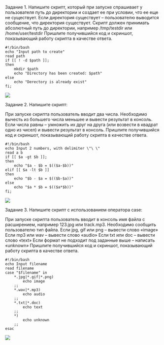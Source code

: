 Задание 1.
Напишите скрипт, который при запуске спрашивает у пользователя путь до директории и создает ее при условии, что ее еще не существует. Если директория существует – пользователю выводится сообщение, что директория существует. Скрипт должен принимать абсолютный путь до директории, например /tmp/testdir или /home/user/testdir
Пришлите получившийся код и скриншот, показывающий работу скрипта в качестве ответа.

    #!/bin/bash
    echo "Input path to create"
    read path
    if [[ ! -d $path ]];
    then 
        mkdir $path
        echo "Directory has been created: $path"
    else 
        echo "Derectory is already exist"
    fi;
![](https://github.com/AleksShadrin/netology/blob/main/5-01-Bash/1.png)

Задание 2.
Напишите скрипт:

При запуске скрипта пользователь вводит два числа.
Необходимо вычесть из большего числа меньшее и вывести результат в консоль.
Если числа равны – умножить их друг на друга (или возвести в квадрат одно из чисел) и вывести результат в консоль.
Пришлите получившийся код и скриншот, показывающий работу скрипта в качестве ответа.

    #!/bin/bash
    echo Input 2 numbers, with delimiter \"\ \"
    read a b
    if [[ $a -gt $b ]];
    then 
        echo "$a - $b = $(($a-$b))"
    elif [[ $a -lt $b ]]
    then
        echo "$b - $a = $(($b-$a))"
    else
        echo "$a * $b = $(($a*$b))"
    fi;

![](https://github.com/AleksShadrin/netology/blob/main/5-01-Bash/2.png)

Задание 3.
Напишите скрипт с использованием оператора case:

При запуске скрипта пользователь вводит в консоль имя файла с расширением, например 123.jpg или track.mp3.
Необходимо сообщить пользователю тип файла.
Если jpg, gif или png – вывести слово «image»
Если mp3 или wav – вывести слово «audio»
Если txt или doc – вывести слово «text»
Если формат не подходит под заданные выше – написать «unknown»
Пришлите получившийся код и скриншот, показывающий работу скрипта в качестве ответа.

    #!/bin/bash
    echo Input filename
    read filename
    case "$filename" in
        *.jpg|*.gif|*.png)
            echo image
        ;;
        *.wav|*.mp3) 
            echo audio
        ;;
        *.txt|*.doc) 
            echo text
        ;;
        *) 
            echo unknown
        ;;
    esac

![](https://github.com/AleksShadrin/netology/blob/main/5-01-Bash/3.png)